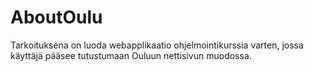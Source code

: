 # AboutOulu
Tarkoituksena on luoda webapplikaatio ohjelmointikurssia varten, jossa käyttäjä pääsee tutustumaan Ouluun nettisivun muodossa.
